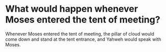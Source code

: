 # What would happen whenever Moses entered the tent of meeting?

Whenever Moses entered the tent of meeting, the pillar of cloud would come down and stand at the tent entrance, and Yahweh would speak with Moses.
